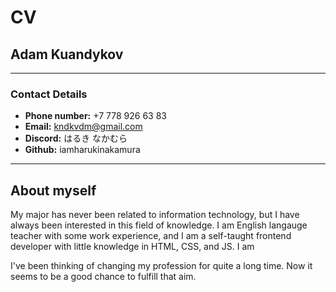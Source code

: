# CV
## Adam Kuandykov
*******************
### Contact Details
- **Phone number:** +7 778 926 63 83
- **Email:** kndkvdm@gmail.com
- **Discord:** はるき なかむら
- **Github:** iamharukinakamura
*******************

## About myself
My major has never been related to information technology, but I have always been interested in this field of knowledge. I am English langauge teacher with some work experience, and I am a self-taught frontend developer with little knowledge in HTML, CSS, and JS. I am

I've been thinking of changing my profession for quite a long time. Now it seems to be a good chance to fulfill that aim.
